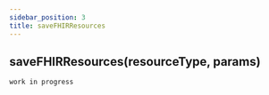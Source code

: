 ```yaml
---
sidebar_position: 3
title: saveFHIRResources
---
```


## saveFHIRResources(resourceType, params)

`work in progress`
